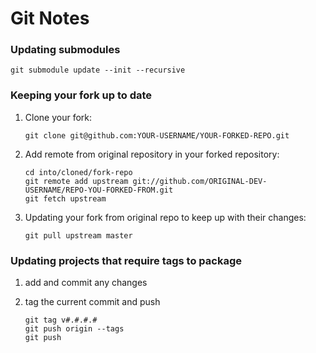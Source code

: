 # Git Notes

### Updating submodules

```
git submodule update --init --recursive
```

### Keeping your fork up to date

1. Clone your fork:

    ```
    git clone git@github.com:YOUR-USERNAME/YOUR-FORKED-REPO.git
    ```
2. Add remote from original repository in your forked repository:
    ```
    cd into/cloned/fork-repo
    git remote add upstream git://github.com/ORIGINAL-DEV-USERNAME/REPO-YOU-FORKED-FROM.git
    git fetch upstream
    ```
3. Updating your fork from original repo to keep up with their changes:
    ```
    git pull upstream master
    ```

### Updating projects that require tags to package

1. add and commit any changes

2. tag the current commit and push

    ```
    git tag v#.#.#.#
    git push origin --tags
    git push
    ```
